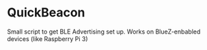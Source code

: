 # QuickBeacon
Small script to get BLE Advertising set up. Works on BlueZ-enbabled devices (like Raspberry Pi 3)
